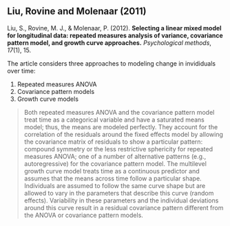 Liu, Rovine and Molenaar (2011)
-------------------------------

Liu, S., Rovine, M. J., & Molenaar, P. (2012). **Selecting a linear mixed model for longitudinal data: repeated measures analysis of variance, covariance pattern model, and growth curve approaches.** *Psychological methods*, *17*(1), 15.

The article considers three approaches to modeling change in invididuals over time:

1.  Repeated measures ANOVA
2.  Covariance pattern models
3.  Growth curve models

> Both repeated measures ANOVA and the covariance pattern model treat time as a categorical variable and have a saturated means model; thus, the means are modeled perfectly. They account for the correlation of the residuals around the fixed effects model by allowing the covariance matrix of residuals to show a particular pattern: compound symmetry or the less restrictive sphericity for repeated measures ANOVA; one of a number of alternative patterns (e.g., autoregressive) for the covariance pattern model. The multilevel growth curve model treats time as a continuous predictor and assumes that the means across time follow a particular shape. Individuals are assumed to follow the same curve shape but are allowed to vary in the parameters that describe this curve (random effects). Variability in these parameters and the individual deviations around this curve result in a residual covariance pattern different from the ANOVA or covariance pattern models.

